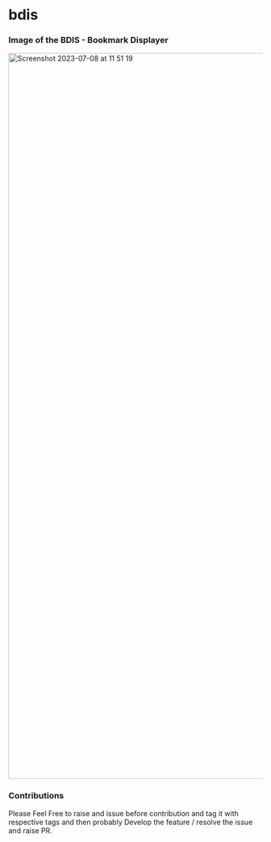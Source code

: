 # bdis
### Image of the BDIS - Bookmark Displayer
<img width="1440" alt="Screenshot 2023-07-08 at 11 51 19" src="https://github.com/manjunani/bdis/assets/28174143/26b5698d-a8c4-46c9-a65d-e9699a389369">


### Contributions
Please Feel Free to raise and issue before contribution and tag it with respective tags and then probably Develop the feature / resolve the issue
and raise PR.
